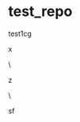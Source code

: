 # test_repo
test1cg


































x












\




z





\
































sf




















































































